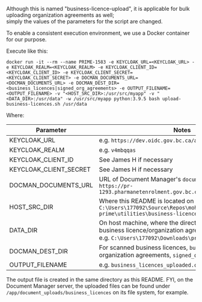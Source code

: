 Although this is named "business-licence-upload", it is applicable for bulk uploading organization agreements as well;  
simply the values of the parameters for the script are changed.  

To enable a consistent execution environment, we use a Docker container for our purpose.

Execute like this:

`docker run -it --rm --name PRIME-1583 -e KEYCLOAK_URL=<KEYCLOAK_URL> -e KEYCLOAK_REALM=<KEYCLOAK_REALM> -e KEYCLOAK_CLIENT_ID=<KEYCLOAK_CLIENT_ID> -e KEYCLOAK_CLIENT_SECRET=<KEYCLOAK_CLIENT_SECRET> -e DOCMAN_DOCUMENTS_URL=<DOCMAN_DOCUMENTS_URL> -e DOCMAN_DEST_DIR=<business_licences|signed_org_agreements> -e OUTPUT_FILENAME=<OUTPUT_FILENAME> -v "<HOST_SRC_DIR>:/usr/src/myapp" -v "<DATA_DIR>:/usr/data" -w /usr/src/myapp python:3.9.5 bash upload-business-licences.sh /usr/data`

Where:

| Parameter              | Notes          
| ---------------------- | ------------- 
| KEYCLOAK_URL           | e.g. `https://dev.oidc.gov.bc.ca/auth` 
| KEYCLOAK_REALM         | e.g. `v4mbqqas`      
| KEYCLOAK_CLIENT_ID     | See James H if necessary     
| KEYCLOAK_CLIENT_SECRET | See James H if necessary
| DOCMAN_DOCUMENTS_URL   | URL of Document Manager's `documents` end-point, e.g. `https://pr-1293.pharmanetenrolment.gov.bc.ca/api/docman/documents` 
| HOST_SRC_DIR           | Where this README is located on host machine, e.g. `C:\Users\177092\Source\Repos\moh-prime\utilities\business-licence-upload` 
| DATA_DIR               | On host machine, where the directory of scanned business licence/organization agreements files is located, e.g. `C:\Users\177092\Downloads\prime-dummy-biz-licences`
| DOCMAN_DEST_DIR        | For scanned business licences, `business_licences` or organization agreements, `signed_org_agreements`
| OUTPUT_FILENAME        | e.g. `business_licences_uploaded.csv` 


The output file is created in the same directory as this README.  FYI, on the Document Manager server, the uploaded files can be found under `/app/document_uploads/business_licences` on its file system, for example.
